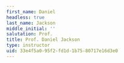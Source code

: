 ```yaml
---
first_name: Daniel
headless: true
last_name: Jackson
middle_initial: ''
salutation: Prof.
title: Prof. Daniel Jackson
type: instructor
uid: 33e4f5a0-95f2-fd1d-1b75-80717e16d3e0
---
```

